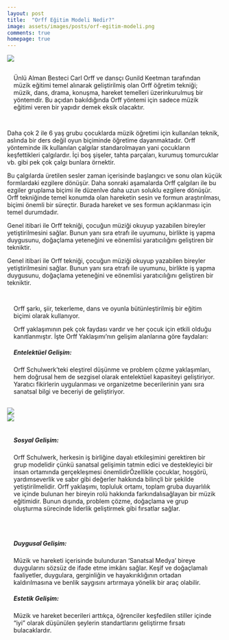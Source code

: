 ```yaml
---
layout: post
title:  "Orff Eğitim Modeli Nedir?"
image: assets/images/posts/orf-egitim-modeli.png
comments: true
homepage: true
---
```

<section>
    <div class="container">
        <div class="row">
            <div class="col-md-6 text-center my-auto">
              <img src="{{ site.baseurl }}/assets/images/md-image/orff-egitimi/carl-orff.png">
            </div>
            <div class="col-md-6 my-auto" style="margin: 0px;padding: 15px;">
                <p>Ünlü Alman Besteci Carl Orff ve dansçı Gunild Keetman tarafından müzik eğitimi temel alınarak geliştirilmiş olan Orff öğretim tekniği; müzik, dans, drama, konuşma, hareket temelleri üzerinkurulmuş bir yöntemdir. Bu açıdan bakıldığında
                    Orff yöntemi için sadece müzik eğitimi veren bir yapıdır demek eksik olacaktır.<br></p><!--more-->
            </div>
        </div>
        <div class="row">
            <div class="col">
                <p>Daha çok 2 ile 6 yaş grubu çocuklarda müzik öğretimi için kullanılan teknik, aslında bir ders değil oyun biçiminde öğretime dayanmaktadır. Orff yönteminde ilk kullanılan çalgılar standarolmayan yani çocukların keşfettikleri çalgılardır.
                    İçi boş şişeler, tahta parçaları, kurumuş tomurcuklar vb. gibi pek çok çalgı bunlara örnektir.<br></p>
                <p>Bu çalgılarda üretilen sesler zaman içerisinde başlangıcı ve sonu olan küçük formlardaki ezgilere dönüşür. Daha sonraki aşamalarda Orff çalgıları ile bu ezgiler gruplama biçimi ile düzenlve daha uzun soluklu ezgilere dönüşür. Orff
                    tekniğinde temel konumda olan hareketin sesin ve formun araştırılması, biçimi önemli bir süreçtir. Burada hareket ve ses formun açıklanması için temel durumdadır.<br></p>
                <p>Genel itibari ile Orff tekniği, çocuğun müziği okuyup yazabilen bireyler yetiştirilmesini sağlar. Bunun yanı sıra etrafı ile uyumunu, birlikte iş yapma duygusunu, doğaçlama yeteneğini ve eönemlisi yaratıcılığını geliştiren bir tekniktir.<br></p>
                <p>Genel itibari ile Orff tekniği, çocuğun müziği okuyup yazabilen bireyler yetiştirilmesini sağlar. Bunun yanı sıra etrafı ile uyumunu, birlikte iş yapma duygusunu, doğaçlama yeteneğini ve eönemlisi yaratıcılığını geliştiren bir tekniktir.<br></p>
            </div>
        </div>
        <div class="row">
            <div class="col-md-6 my-auto" style="margin: 0px;padding: 15px;">
                <p>Orff şarkı, şiir, tekerleme, dans ve oyunla bütünleştirilmiş bir eğitim biçimi olarak kullanıyor.<br></p>
                <p>Orff yaklaşımının pek çok faydası vardır ve her çocuk için etkili olduğu kanıtlanmıştır. İşte Orff Yaklaşımı’nın gelişim alanlarına göre faydaları:<br></p>
                <h5><strong>Entelektüel Gelişim:</strong><br></h5>
                <p>Orff Schulwerk’teki eleştirel düşünme ve problem çözme yaklaşımları, hem doğrusal hem de sezgisel olarak entelektüel kapasiteyi geliştiriyor. Yaratıcı fikirlerin uygulanması ve organizetme becerilerinin yanı sıra sanatsal bilgi ve
                    beceriyi de geliştiriyor.<br></p>
            </div>
            <div class="col-md-6 text-center my-auto">
              <img src="{{ site.baseurl }}/assets/images/md-image/orff-egitimi/orff-ic-1.png">
            </div>
        </div>
        <div class="row">
            <div class="col-md-6 text-center my-auto">
              <img src="{{ site.baseurl }}/assets/images/md-image/orff-egitimi/orff-ic-2.png">
            </div>
            <div class="col-md-6 my-auto" style="margin: 0px;padding: 15px;">
                <h5><strong>Sosyal Gelişim:</strong><br></h5>
                <p>Orff Schulwerk, herkesin iş birliğine dayalı etkileşimini gerektiren bir grup modelidir çünkü sanatsal gelişimin tatmin edici ve destekleyici bir insan ortamında gerçekleşmesi önemlidirÖzellikle çocuklar, hoşgörü, yardımseverlik
                    ve sabır gibi değerler hakkında bilinçli bir şekilde yetiştirilmelidir. Orff yaklaşımı, topluluk ortamı, toplam gruba duyarlılık ve içinde bulunan her bireyin rolü hakkında farkındalısağlayan bir müzik eğitimidir. Bunun dışında,
                    problem çözme, doğaçlama ve grup oluşturma sürecinde liderlik geliştirmek gibi fırsatlar sağlar.<br></p>
            </div>
        </div>
        <div class="row">
            <div class="col-md-12 my-auto" style="margin: 0px;padding: 15px;">
                <h5><strong>Duygusal Gelişim:</strong><br></h5>
                <p>Müzik ve hareketi içerisinde bulunduran ‘Sanatsal Medya’ bireye duygularını sözsüz de ifade etme imkânı sağlar. Keşif ve doğaçlamalı faaliyetler, duygulara, gerginliğin ve hayakırıklığının ortadan kaldırılmasına ve benlik saygısını
                    artırmaya yönelik bir araç olabilir.<br></p>
                <h5><strong>Estetik Gelişim:</strong><br></h5>
                <p>Müzik ve hareket becerileri arttıkça, öğrenciler keşfedilen stiller içinde “iyi” olarak düşünülen şeylerin standartlarını geliştirme fırsatı bulacaklardır.<br></p>
            </div>
        </div>
    </div>
</section>